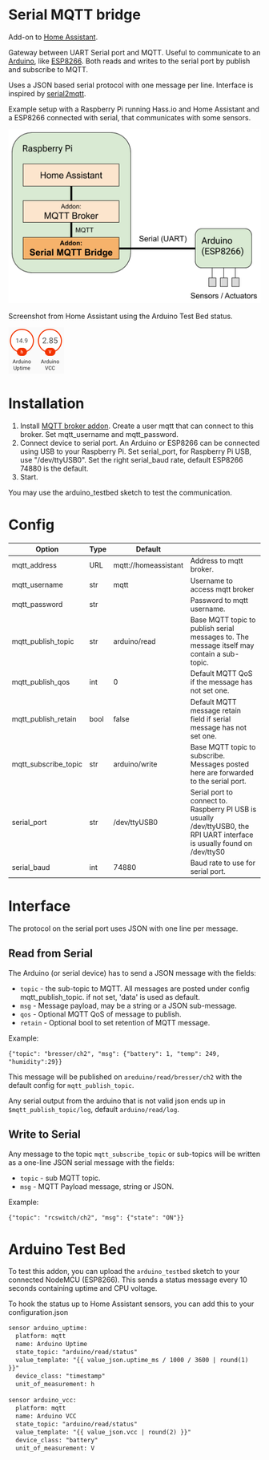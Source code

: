 # Serial MQTT bridge
Add-on to [Home Assistant](https://www.home-assistant.io/).

Gateway between UART Serial port and MQTT. Useful to communicate to an [Arduino](
https://www.arduino.cc/), like [ESP8266](https://de.wikipedia.org/wiki/ESP8266).
Both reads and writes to the serial port by publish and subscribe to MQTT.

Uses a JSON based serial protocol with one message per line. Interface is
inspired by [serial2mqtt](https://github.com/vortex314/serial2mqtt).

Example setup with a Raspberry Pi running Hass.io and Home Assistant and a
ESP8266 connected with serial, that communicates with some sensors.

![exampe setup](images/example-setup.png)

Screenshot from Home Assistant using the Arduino Test Bed status.

![screenshot](images/screenshot.png)

# Installation

1.   Install [MQTT broker addon](
       https://www.home-assistant.io/docs/mqtt/broker/).
     Create a user mqtt that can connect to this broker. Set mqtt_username
     and mqtt_password.
1.   Connect device to serial port. An Arduino or ESP8266 can be connected
     using USB to your Raspberry Pi. Set serial_port, for Raspberry Pi USB,
     use "/dev/ttyUSB0". Set the right serial_baud rate, default ESP8266
     74880 is the default.
1.   Start.

You may use the arduino_testbed sketch to test the communication.

# Config

| Option             | Type | Default |      |
|--------------------|----------------|------------|--------------------------|
| mqtt_address       |  URL | mqtt://homeassistant | Address to mqtt broker.  |
| mqtt_username      |  str | mqtt | Username to access mqtt broker |
| mqtt_password      |  str |  | Password to mqtt username.  |
| mqtt_publish_topic |  str | arduino/read | Base MQTT topic to publish serial messages to. The message itself may contain a sub-topic. |
| mqtt_publish_qos |  int | 0 | Default MQTT QoS if the message has not set one. |
| mqtt_publish_retain |  bool | false | Default MQTT message retain field if serial message has not set one. |
| mqtt_subscribe_topic |  str | arduino/write | Base MQTT topic to subscribe. Messages posted here are forwarded to the serial port. |
| serial_port |  str | /dev/ttyUSB0 | Serial port to connect to. Raspberry PI USB is usually /dev/ttyUSB0, the RPI UART interface is usually found on /dev/ttyS0 |
| serial_baud |  int | 74880 | Baud rate to use for serial port. |

# Interface
The protocol on the serial port uses JSON with one line per message.

## Read from Serial
The Arduino (or serial device) has to send a JSON message with the fields:
*   `topic` - the sub-topic to MQTT. All messages are posted under config mqtt_publish_topic.
    if not set, 'data' is used as default.
*   `msg` - Message payload, may be a string or a JSON sub-message.
*   `qos` - Optional MQTT QoS of message to publish.
*   `retain` - Optional bool to set retention of MQTT message.

Example:

    {"topic": "bresser/ch2", "msg": {"battery": 1, "temp": 249, "humidity":29}}

This message will be published on `areduino/read/bresser/ch2` with the default
config for `mqtt_publish_topic`.

Any serial output from the arduino that is not valid json ends up in
`$mqtt_publish_topic/log`, default `arduino/read/log`.

## Write to Serial
Any message to the topic `mqtt_subscribe_topic` or sub-topics will be written
as a one-line JSON serial message with the fields:

*   `topic` - sub MQTT topic.
*   `msg` - MQTT Payload message, string or JSON.

Example:

    {"topic": "rcswitch/ch2", "msg": {"state": "ON"}}

# Arduino Test Bed
To test this addon, you can upload the `arduino_testbed` sketch to your connected
NodeMCU (ESP8266). This sends a status message every 10 seconds containing uptime and
CPU voltage.

To hook the status up to Home Assistant sensors, you can add this to your configuration.json

    sensor arduino_uptime:
      platform: mqtt
      name: Arduino Uptime
      state_topic: "arduino/read/status"
      value_template: "{{ value_json.uptime_ms / 1000 / 3600 | round(1) }}"
      device_class: "timestamp"
      unit_of_measurement: h
    
    sensor arduino_vcc:
      platform: mqtt
      name: Arduino VCC
      state_topic: "arduino/read/status"
      value_template: "{{ value_json.vcc | round(2) }}"
      device_class: "battery"
      unit_of_measurement: V
